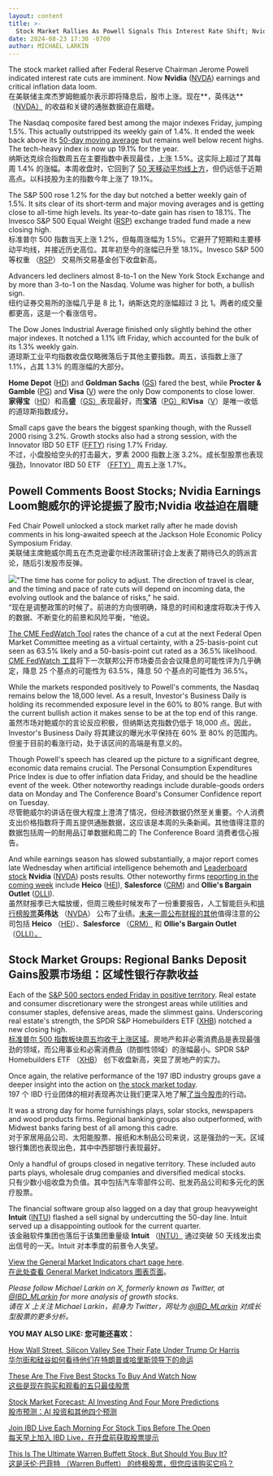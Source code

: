 ```yaml
---
layout: content
title: >-
  Stock Market Rallies As Powell Signals This Interest Rate Shift; Nvidia Earnings Loom	随着鲍威尔发出利率转变的信号，股市反弹;Nvidia 收益迫在眉睫
date: 2024-08-23 17:30 -0700
author: MICHAEL LARKIN
---
```






The stock market rallied after Federal Reserve Chairman Jerome Powell indicated interest rate cuts are imminent. Now **Nvidia** ([NVDA](https://research.investors.com/quote.aspx?symbol=NVDA)) earnings and critical inflation data loom.  
在美联储主席杰罗姆鲍威尔表示即将降息后，股市上涨。现在**，英伟达** （[NVDA）](https://research.investors.com/quote.aspx?symbol=NVDA) 的收益和关键的通胀数据迫在眉睫。




The Nasdaq composite fared best among the major indexes Friday, jumping 1.5%. This actually outstripped its weekly gain of 1.4%. It ended the week back above its [50-day moving average](https://www.investors.com/how-to-invest/investors-corner/50-day-moving-average-identifies-buy-sell-signals/) but remains well below recent highs. The tech-heavy index is now up 19.1% for the year.  
纳斯达克综合指数周五在主要指数中表现最佳，上涨 1.5%。这实际上超过了其每周 1.4% 的涨幅。本周收盘时，它回到了 [50 天移动平均线上方](https://www.investors.com/how-to-invest/investors-corner/50-day-moving-average-identifies-buy-sell-signals/)，但仍远低于近期高点。以科技股为主的指数今年上涨了 19.1%。


The S&P 500 rose 1.2% for the day but notched a better weekly gain of 1.5%. It sits clear of its short-term and major moving averages and is getting close to all-time high levels. Its year-to-date gain has risen to 18.1%. The Invesco S&P 500 Equal Weight ([RSP](https://research.investors.com/quote.aspx?symbol=RSP)) exchange traded fund made a new closing high.  
标准普尔 500 指数当天上涨 1.2%，但每周涨幅为 1.5%。它避开了短期和主要移动平均线，并接近历史高位。其年初至今的涨幅已升至 18.1%。Invesco S&P 500 等权重 （[RSP](https://research.investors.com/quote.aspx?symbol=RSP)） 交易所交易基金创下收盘新高。


Advancers led decliners almost 8-to-1 on the New York Stock Exchange and by more than 3-to-1 on the Nasdaq. Volume was higher for both, a bullish sign.  
纽约证券交易所的涨幅几乎是 8 比 1，纳斯达克的涨幅超过 3 比 1。两者的成交量都更高，这是一个看涨信号。


The Dow Jones Industrial Average finished only slightly behind the other major indexes. It notched a 1.1% lift Friday, which accounted for the bulk of its 1.3% weekly gain.  
道琼斯工业平均指数收盘仅略微落后于其他主要指数。周五，该指数上涨了 1.1%，占其 1.3% 的周涨幅的大部分。


**Home Depot** ([HD](https://research.investors.com/quote.aspx?symbol=HD)) and **Goldman Sachs** ([GS](https://research.investors.com/quote.aspx?symbol=GS)) fared the best, while **Procter & Gamble** ([PG](https://research.investors.com/quote.aspx?symbol=PG)) and **Visa** ([V](https://research.investors.com/quote.aspx?symbol=V)) were the only Dow components to close lower.  
**家得宝**（[HD](https://research.investors.com/quote.aspx?symbol=HD)）和高**盛**（[GS）](https://research.investors.com/quote.aspx?symbol=GS)表现最好，而**宝洁**（[PG）](https://research.investors.com/quote.aspx?symbol=PG)和**Visa**（[V](https://research.investors.com/quote.aspx?symbol=V)）是唯一收低的道琼斯指数成分。


Small caps gave the bears the biggest spanking though, with the Russell 2000 rising 3.2%. Growth stocks also had a strong session, with the Innovator IBD 50 ETF ([FFTY](https://research.investors.com/quote.aspx?symbol=FFTY)) rising 1.7% Friday.  
不过，小盘股给空头的打击最大，罗素 2000 指数上涨 3.2%。成长型股票也表现强劲，Innovator IBD 50 ETF （[FFTY）](https://research.investors.com/quote.aspx?symbol=FFTY) 周五上涨 1.7%。


Powell Comments Boost Stocks; Nvidia Earnings Loom鲍威尔的评论提振了股市;Nvidia 收益迫在眉睫
---------------------------------------------------------------------------


Fed Chair Powell unlocked a stock market rally after he made dovish comments in his long-awaited speech at the Jackson Hole Economic Policy Symposium Friday.  
美联储主席鲍威尔周五在杰克逊霍尔经济政策研讨会上发表了期待已久的鸽派言论，随后引发股市反弹。


![](https://www.investors.com/wp-content/uploads/2024/08/MP082324.jpg)"The time has come for policy to adjust. The direction of travel is clear, and the timing and pace of rate cuts will depend on incoming data, the evolving outlook and the balance of risks," he said.  
“现在是调整政策的时候了。前进的方向很明确，降息的时间和速度将取决于传入的数据、不断变化的前景和风险平衡，“他说。


[The CME FedWatch Tool](https://www.cmegroup.com/markets/interest-rates/cme-fedwatch-tool.html?redirect=/trading/interest-rates/countdown-to-fomc.html) rates the chance of a cut at the next Federal Open Market Committee meeting as a virtual certainty, with a 25-basis-point cut seen as 63.5% likely and a 50-basis-point cut rated as a 36.5% likelihood.  
[CME FedWatch 工具](https://www.cmegroup.com/markets/interest-rates/cme-fedwatch-tool.html?redirect=/trading/interest-rates/countdown-to-fomc.html)将下一次联邦公开市场委员会会议降息的可能性评为几乎确定，降息 25 个基点的可能性为 63.5%，降息 50 个基点的可能性为 36.5%。


While the markets responded positively to Powell's comments, the Nasdaq remains below the 18,000 level. As a result, Investor's Business Daily is holding its recommended exposure level in the 60% to 80% range. But with the current bullish action it makes sense to be at the top end of this range.  
虽然市场对鲍威尔的言论反应积极，但纳斯达克指数仍低于 18,000 点。因此，Investor's Business Daily 将其建议的曝光水平保持在 60% 至 80% 的范围内。但鉴于目前的看涨行动，处于该区间的高端是有意义的。


Though Powell's speech has cleared up the picture to a significant degree, economic data remains crucial. The Personal Consumption Expenditures Price Index is due to offer inflation data Friday, and should be the headline event of the week. Other noteworthy readings include durable-goods orders data on Monday and The Conference Board's Consumer Confidence report on Tuesday.  
尽管鲍威尔的讲话在很大程度上澄清了情况，但经济数据仍然至关重要。个人消费支出价格指数将于周五提供通胀数据，这应该是本周的头条新闻。其他值得注意的数据包括周一的耐用品订单数据和周二的 The Conference Board 消费者信心报告。


And while earnings season has slowed substantially, a major report comes late Wednesday when artificial intelligence behemoth and [Leaderboard stock](https://get.investors.com/leaderboard/) **Nvidia** ([NVDA](https://research.investors.com/quote.aspx?symbol=NVDA)) posts results. Other noteworthy firms [reporting in the coming week](https://www.investors.com/research/earnings-preview/earnings-calendar-spotlight-nvidia-nvda-birkenstock/) include **Heico** ([HEI](https://research.investors.com/quote.aspx?symbol=HEI)), **Salesforce** ([CRM](https://research.investors.com/quote.aspx?symbol=CRM)) and **Ollie's Bargain Outlet** ([OLLI](https://research.investors.com/quote.aspx?symbol=OLLI)).  
虽然财报季已大幅放缓，但周三晚些时候发布了一份重要报告，人工智能巨头和[排行榜股票](https://get.investors.com/leaderboard/)**英伟达** （[NVDA](https://research.investors.com/quote.aspx?symbol=NVDA)） 公布了业绩。[未来一周公布财报的其他](https://www.investors.com/research/earnings-preview/earnings-calendar-spotlight-nvidia-nvda-birkenstock/)值得注意的公司包括 **Heico** （[HEI](https://research.investors.com/quote.aspx?symbol=HEI)）、**Salesforce** （[CRM）](https://research.investors.com/quote.aspx?symbol=CRM) 和 **Ollie's Bargain Outlet** （[OLLI）。](https://research.investors.com/quote.aspx?symbol=OLLI)


Stock Market Groups: Regional Banks Deposit Gains股票市场组：区域性银行存款收益
----------------------------------------------------------------


Each of the [S&P 500 sectors ended Friday in positive territory](https://www.investors.com/category/etfs-and-funds/sectors/). Real estate and consumer discretionary were the strongest areas while utilities and consumer staples, defensive areas, made the slimmest gains. Underscoring real estate's strength, the SPDR S&P Homebuilders ETF ([XHB](https://research.investors.com/quote.aspx?symbol=XHB)) notched a new closing high.  
[标准普尔 500 指数板块周五均收于上涨区域](https://www.investors.com/category/etfs-and-funds/sectors/)。房地产和非必需消费品是表现最强劲的领域，而公用事业和必需消费品（防御性领域）的涨幅最小。SPDR S&P Homebuilders ETF （[XHB](https://research.investors.com/quote.aspx?symbol=XHB)） 创下收盘新高，突显了房地产的实力。



Once again, the relative performance of the 197 IBD industry groups gave a deeper insight into the action on [the stock market today](https://www.investors.com/news/stock-market-today-stock-market-news/).  
197 个 IBD 行业团体的相对表现再次让我们更深入地了解[了当今股市](https://www.investors.com/news/stock-market-today-stock-market-news/)的行动。


It was a strong day for home furnishings plays, solar stocks, newspapers and wood products firms. Regional banking groups also outperformed, with Midwest banks faring best of all among this cadre.  
对于家居用品公司、太阳能股票、报纸和木制品公司来说，这是强劲的一天。区域银行集团也表现出色，其中中西部银行表现最好。


Only a handful of groups closed in negative territory. These included auto parts plays, wholesale drug companies and diversified medical stocks.  
只有少数小组收盘为负值。其中包括汽车零部件公司、批发药品公司和多元化的医疗股票。


The financial software group also lagged on a day that group heavyweight **Intuit** ([INTU](https://research.investors.com/quote.aspx?symbol=INTU)) flashed a sell signal by undercutting the 50-day line. Intuit served up a disappointing outlook for the current quarter.  
该金融软件集团也落后于该集团重量级 **Intuit** （[INTU）](https://research.investors.com/quote.aspx?symbol=INTU) 通过突破 50 天线发出卖出信号的一天。Intuit 对本季度的前景令人失望。


[View the General Market Indicators chart page here](https://www.investors.com/wp-content/uploads/2024/08/DailyGMI_082324.pdf).  
[在此处查看 General Market Indicators 图表页面](https://www.investors.com/wp-content/uploads/2024/08/DailyGMI_082324.pdf)。


*Please follow Michael Larkin on X, formerly known as Twitter, at [@IBD\_MLarkin](https://twitter.com/IBD_MLarkin) for more analysis of growth stocks.  
请在 X 上关注 Michael Larkin，前身为 Twitter，网址为 [@IBD\_MLarkin](https://twitter.com/IBD_MLarkin) 对成长型股票的更多分析。*


**YOU MAY ALSO LIKE: 您可能还喜欢：**


[How Wall Street, Silicon Valley See Their Fate Under Trump Or Harris  
华尔街和硅谷如何看待他们在特朗普或哈里斯领导下的命运](https://www.investors.com/news/stock-market-tech-companies-stocks-donald-trump-kamala-harris-us-election-2024/)


[These Are The Five Best Stocks To Buy And Watch Now  
这些是现在购买和观看的五只最佳股票](https://www.investors.com/research/best-stocks-to-buy-now/)


[Stock Market Forecast: AI Investing And Four More Predictions  
股市预测：AI 投资和其他四个预测](https://www.investors.com/news/stock-market-forecast-next-decade-ai-investing/)


[Join IBD Live Each Morning For Stock Tips Before The Open  
每天早上加入 IBD Live，在开盘前获取股票提示](https://shop.investors.com/offer/splashresponsive.aspx?id=IBD-Live&intcode=invstcntnartcls%7Ccms%7Cibdlive%7C2020%7C07%7Cibdlive%7Cna%7C%7C727112&src=A00433A)


[This Is The Ultimate Warren Buffett Stock, But Should You Buy It?  
这是沃伦·巴菲特 （Warren Buffett） 的终极股票，但您应该购买它吗？](https://www.investors.com/research/berkshire-hathaway-stock-buy-now-warren-buffett-stock/)




